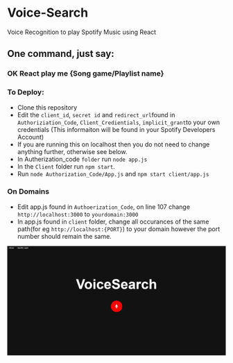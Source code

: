 # Voice-Search

Voice Recognition to play Spotify Music using React

## One command, just say: 

### OK React play me {Song game/Playlist name} 

### To Deploy:

* Clone this repository
* Edit the `client_id`, `secret id` and `redirect_url`found in `Authoriziation_Code`, `Client_Credientials`, `implicit_grant`to your own credentials (This informaiton will be found in your Spotify Developers Account)
* If you are running this on localhost then you do not need to change anything further, otherwise see below.
* In Autherization_code `folder` run `node app.js` 
* In the `Client` folder run `npm start`. 
* Run `node Authorization_Code/App.js` and `npm start client/app.js`


### On Domains

* Edit app.js found in `Authoerization_Code`, on line 107 change `http://localhost:3000` to `yourdomain:3000`
* In app.js found in `client` folder, change all occurances of the same path(for eg `http://localhost:{PORT}`) to your domain however the port number should remain the same. 


![Image](https://github.com/ShahSheel/Voice-Search/blob/master/img/VoiceSearch.PNG)
